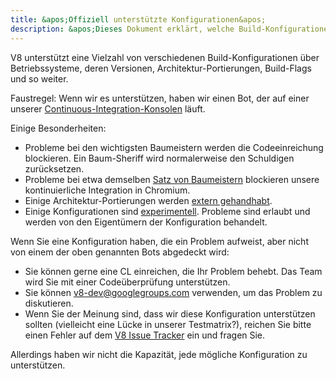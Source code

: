 ```yaml
---
title: &apos;Offiziell unterstützte Konfigurationen&apos;
description: &apos;Dieses Dokument erklärt, welche Build-Konfigurationen vom V8-Team gewartet werden.&apos;
---
```

V8 unterstützt eine Vielzahl von verschiedenen Build-Konfigurationen über Betriebssysteme, deren Versionen, Architektur-Portierungen, Build-Flags und so weiter.

Faustregel: Wenn wir es unterstützen, haben wir einen Bot, der auf einer unserer [Continuous-Integration-Konsolen](https://ci.chromium.org/p/v8/g/main/console) läuft.

Einige Besonderheiten:

- Probleme bei den wichtigsten Baumeistern werden die Codeeinreichung blockieren. Ein Baum-Sheriff wird normalerweise den Schuldigen zurücksetzen.
- Probleme bei etwa demselben [Satz von Baumeistern](https://chromium.googlesource.com/infra/infra/+/main/infra/services/lkgr_finder/config/v8_cfg.pyl) blockieren unsere kontinuierliche Integration in Chromium.
- Einige Architektur-Portierungen werden [extern gehandhabt](/docs/ports).
- Einige Konfigurationen sind [experimentell](https://ci.chromium.org/p/v8/g/experiments/console). Probleme sind erlaubt und werden von den Eigentümern der Konfiguration behandelt.

Wenn Sie eine Konfiguration haben, die ein Problem aufweist, aber nicht von einem der oben genannten Bots abgedeckt wird:

- Sie können gerne eine CL einreichen, die Ihr Problem behebt. Das Team wird Sie mit einer Codeüberprüfung unterstützen.
- Sie können v8-dev@googlegroups.com verwenden, um das Problem zu diskutieren.
- Wenn Sie der Meinung sind, dass wir diese Konfiguration unterstützen sollten (vielleicht eine Lücke in unserer Testmatrix?), reichen Sie bitte einen Fehler auf dem [V8 Issue Tracker](https://bugs.chromium.org/p/v8/issues/entry) ein und fragen Sie.

Allerdings haben wir nicht die Kapazität, jede mögliche Konfiguration zu unterstützen.
